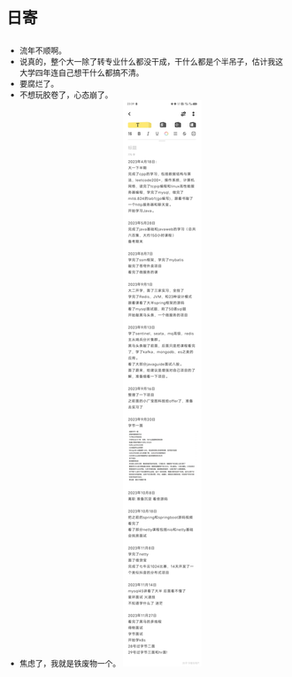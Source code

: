 # 日寄

##
* 流年不顺啊。
* 说真的，整个大一除了转专业什么都没干成，干什么都是个半吊子，估计我这大学四年连自己想干什么都搞不清。
* 要腐烂了。
* 不想玩胶卷了，心态崩了。
* 焦虑了，我就是铁废物一个。
![](images/1.jpg)
##

